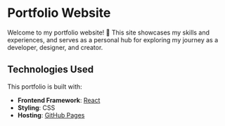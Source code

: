 # Portfolio Website

Welcome to my portfolio website! 🎉 This site showcases my skills and experiences, and serves as a personal hub for exploring my journey as a developer, designer, and creator.

## Technologies Used

This portfolio is built with:

- **Frontend Framework**: [React](https://reactjs.org/)  
- **Styling**: CSS 
- **Hosting**: [GitHub Pages](https://www.hodoabdirizak.com/)  
